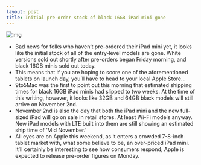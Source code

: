 ```yaml
---
layout: post
title: Initial pre-order stock of black 16GB iPad mini gone
---
```

![img](http://media.idownloadblog.com/wp-content/uploads/2012/10/ipad-mini-16gb-black.jpg)
* Bad news for folks who haven’t pre-ordered their iPad mini yet, it looks like the initial stock of all of the entry-level models are gone. White versions sold out shortly after pre-orders began Friday morning, and black 16GB minis sold out today.
* This means that if you are hoping to score one of the aforementioned tablets on launch day, you’ll have to head to your local Apple Store…
* 9to5Mac was the first to point out this morning that estimated shipping times for black 16GB iPad minis had slipped to two weeks. At the time of this writing, however, it looks like 32GB and 64GB black models will still arrive on November 2nd.
* November 2nd is also the day that both the iPad mini and the new full-sized iPad will go on sale in retail stores. At least Wi-Fi models anyway. New iPad models with LTE built into them are still showing an estimated ship time of ‘Mid November.’
* All eyes are on Apple this weekend, as it enters a crowded 7-8-inch tablet market with, what some believe to be, an over-priced iPad mini. It’ll certainly be interesting to see how consumers respond; Apple is expected to release pre-order figures on Monday.

